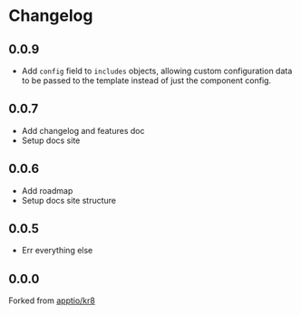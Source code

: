 # Changelog

## 0.0.9

* Add `config` field to `includes` objects, allowing custom configuration data to be passed to the template instead of just the component config.

## 0.0.7

* Add changelog and features doc
* Setup docs site

## 0.0.6

* Add roadmap
* Setup docs site structure

## 0.0.5

* Err everything else

## 0.0.0

Forked from [apptio/kr8](https://github.com/apptio/kr8)
